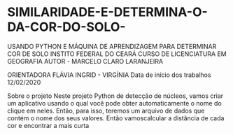 # SIMILARIDADE-E-DETERMINA-O-DA-COR-DO-SOLO-
USANDO PYTHON E MÁQUINA DE APRENDIZAGEM PARA DETERMINAR COR DE SOLO
INSTITO FEDERAL DO CEARÁ CURSO DE LICENCIATURA EM GEOGRAFIA AUTOR - MARCELO CLARO LARANJEIRA

ORIENTADORA FLÁVIA INGRID - VIRGÍNIA Data de início dos trabalhos 12/02/2020

Sobre o projeto
Neste projeto Python de detecção de núcleos, vamos criar um aplicativo usando o qual você pode obter automaticamente o nome do clique em neles. Então, para isso, teremos um arquivo de dados que contém o nome dos seus valores. Então vamoscalcular a distância de cada cor e encontrar a mais curta
